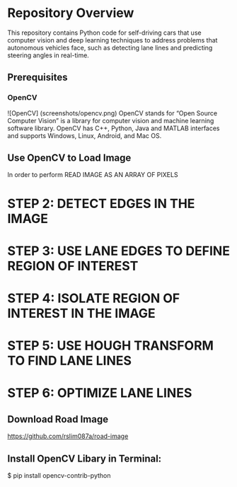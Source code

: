 # Repository Overview 
This repository contains Python code for self-driving cars that use computer vision and deep learning techniques to address problems that autonomous vehicles face, such as detecting lane lines and predicting steering angles in real-time.

## Prerequisites

### OpenCV
![OpenCV] (screenshots/opencv.png)
OpenCV stands for “Open Source Computer Vision” is a library for computer vision and machine learning software library. OpenCV has C++, Python, Java and MATLAB interfaces and supports Windows, Linux, Android, and Mac OS. 




## Use OpenCV to Load Image 
In order to perform  READ IMAGE AS AN ARRAY OF PIXELS
# STEP 2: DETECT EDGES IN THE IMAGE 
# STEP 3: USE LANE EDGES TO DEFINE REGION OF INTEREST #
# STEP 4: ISOLATE REGION OF INTEREST IN THE IMAGE
# STEP 5: USE HOUGH TRANSFORM TO FIND LANE LINES 
# STEP 6: OPTIMIZE LANE LINES 

## Download Road Image
https://github.com/rslim087a/road-image

## Install OpenCV Libary in Terminal:
$ pip install opencv-contrib-python



